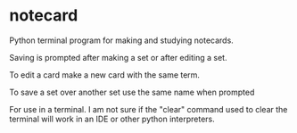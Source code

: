 # notecard
Python terminal program for making and studying notecards.

Saving is prompted after making a set or after editing a set.

To edit a card make a new card with the same term.

To save a set over another set use the same name when prompted

For use in a terminal. I am not sure if the "clear" command used to clear the terminal will work in an IDE or other python interpreters.
